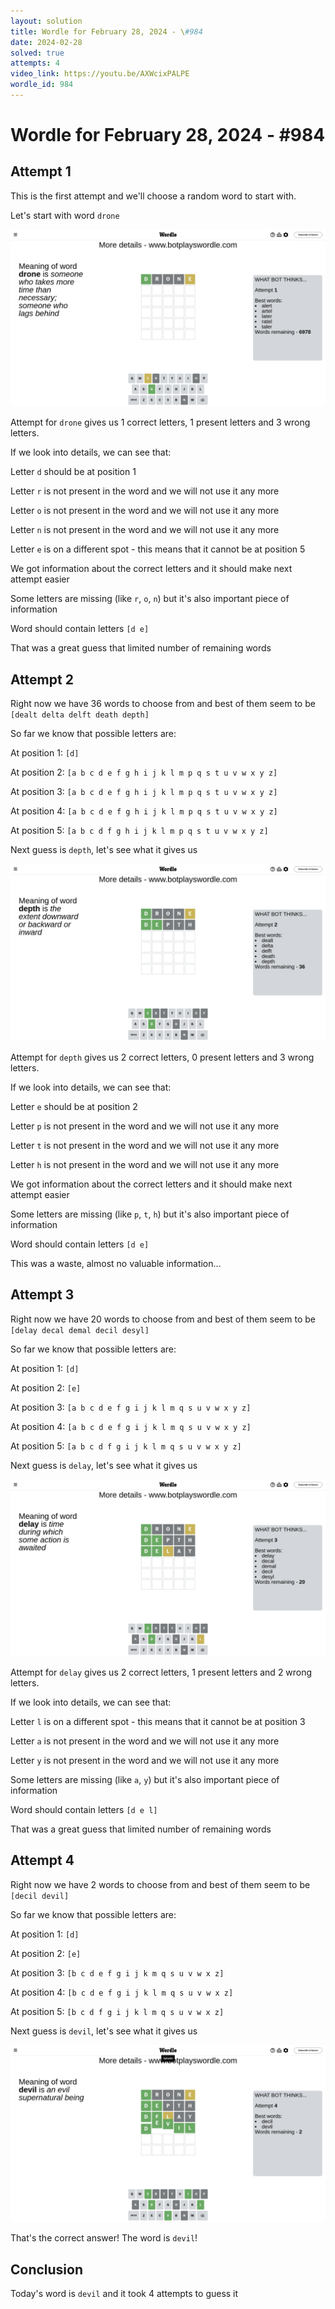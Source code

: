 ```yaml
---
layout: solution
title: Wordle for February 28, 2024 - \#984
date: 2024-02-28
solved: true
attempts: 4
video_link: https://youtu.be/AXWcixPALPE
wordle_id: 984
---
```


# Wordle for February 28, 2024 - \#984

## Attempt 1

This is the first attempt and we'll choose a random word to start with.

Let's start with word `drone`

![Attempt 1](2024-02-28/attempt-1.png)

Attempt for `drone` gives us 1 correct letters, 1 present letters and 3 wrong letters.

If we look into details, we can see that:

Letter `d` should be at position 1

Letter `r` is not present in the word and we will not use it any more

Letter `o` is not present in the word and we will not use it any more

Letter `n` is not present in the word and we will not use it any more

Letter `e` is on a different spot - this means that it cannot be at position 5

We got information about the correct letters and it should make next attempt easier

Some letters are missing (like `r`, `o`, `n`) but it's also important piece of information

Word should contain letters `[d e]`

That was a great guess that limited number of remaining words



## Attempt 2

Right now we have 36 words to choose from and best of them seem to be `[dealt delta delft death depth]`

So far we know that possible letters are:

At position 1: `[d]`

At position 2: `[a b c d e f g h i j k l m p q s t u v w x y z]`

At position 3: `[a b c d e f g h i j k l m p q s t u v w x y z]`

At position 4: `[a b c d e f g h i j k l m p q s t u v w x y z]`

At position 5: `[a b c d f g h i j k l m p q s t u v w x y z]`

Next guess is `depth`, let's see what it gives us

![Attempt 2](2024-02-28/attempt-2.png)

Attempt for `depth` gives us 2 correct letters, 0 present letters and 3 wrong letters.

If we look into details, we can see that:

Letter `e` should be at position 2

Letter `p` is not present in the word and we will not use it any more

Letter `t` is not present in the word and we will not use it any more

Letter `h` is not present in the word and we will not use it any more

We got information about the correct letters and it should make next attempt easier

Some letters are missing (like `p`, `t`, `h`) but it's also important piece of information

Word should contain letters `[d e]`

This was a waste, almost no valuable information...



## Attempt 3

Right now we have 20 words to choose from and best of them seem to be `[delay decal demal decil desyl]`

So far we know that possible letters are:

At position 1: `[d]`

At position 2: `[e]`

At position 3: `[a b c d e f g i j k l m q s u v w x y z]`

At position 4: `[a b c d e f g i j k l m q s u v w x y z]`

At position 5: `[a b c d f g i j k l m q s u v w x y z]`

Next guess is `delay`, let's see what it gives us

![Attempt 3](2024-02-28/attempt-3.png)

Attempt for `delay` gives us 2 correct letters, 1 present letters and 2 wrong letters.

If we look into details, we can see that:

Letter `l` is on a different spot - this means that it cannot be at position 3

Letter `a` is not present in the word and we will not use it any more

Letter `y` is not present in the word and we will not use it any more

Some letters are missing (like `a`, `y`) but it's also important piece of information

Word should contain letters `[d e l]`

That was a great guess that limited number of remaining words



## Attempt 4

Right now we have 2 words to choose from and best of them seem to be `[decil devil]`

So far we know that possible letters are:

At position 1: `[d]`

At position 2: `[e]`

At position 3: `[b c d e f g i j k m q s u v w x z]`

At position 4: `[b c d e f g i j k l m q s u v w x z]`

At position 5: `[b c d f g i j k l m q s u v w x z]`

Next guess is `devil`, let's see what it gives us

![Attempt 4](2024-02-28/attempt-4.png)

That's the correct answer! The word is `devil`!

## Conclusion

Today's word is `devil` and it took 4 attempts to guess it

